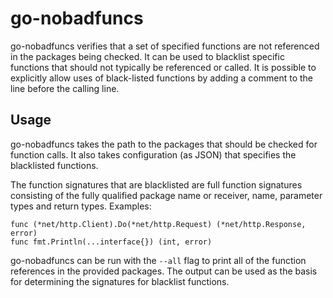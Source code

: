 go-nobadfuncs
=============
go-nobadfuncs verifies that a set of specified functions are not referenced in the packages being checked. It can be used to blacklist specific functions that should not typically be referenced or called. It is possible to explicitly allow uses of black-listed functions by adding a comment to the line before the calling line.

Usage
-----
go-nobadfuncs takes the path to the packages that should be checked for function calls. It also takes configuration (as JSON) that specifies the blacklisted functions.

The function signatures that are blacklisted are full function signatures consisting of the fully qualified package name or receiver, name, parameter types and return types. Examples:

```
func (*net/http.Client).Do(*net/http.Request) (*net/http.Response, error)
func fmt.Println(...interface{}) (int, error)
```

go-nobadfuncs can be run with the `--all` flag to print all of the function references in the provided packages. The output can be used as the basis for determining the signatures for blacklist functions.
